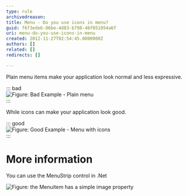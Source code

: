 ```yaml
---
type: rule
archivedreason: 
title: Menu - Do you use icons in menu?
guid: f6f3ede6-86be-4d83-b798-46f051054a6f
uri: menu-do-you-use-icons-in-menu
created: 2012-11-27T02:54:45.0000000Z
authors: []
related: []
redirects: []

---
```


Plain menu items make your application look normal and less expressive. 
<!--endintro-->


::: bad  
![Figure: Bad Example - Plain menu](../../assets/BetterUI\_PlainMenu.gif)  
:::

While icons can make your application look good.


::: good  
![Figure: Good Example - Menu with icons](../../assets/BetterUI\_MenuStrip.gif)  
:::

# More information

You can use the MenuStrip control in .Net

![Figure: the Menuitem has a simple image property](../../assets/BetterUI\_MenuStrip\_DesignView.gif)
